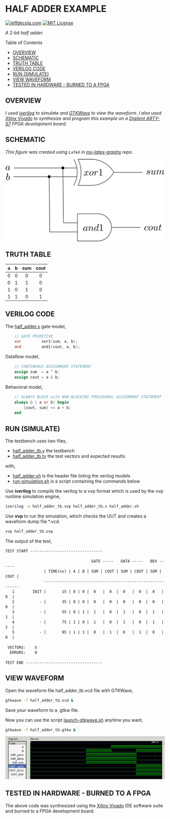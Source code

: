 # HALF ADDER EXAMPLE

[![jeffdecola.com](https://img.shields.io/badge/website-jeffdecola.com-blue)](https://jeffdecola.com)
[![MIT License](https://img.shields.io/:license-mit-blue.svg)](https://jeffdecola.mit-license.org)

_A 2-bit half adder._

Table of Contents

* [OVERVIEW](https://github.com/JeffDeCola/my-verilog-examples/tree/master/combinational-logic/data-operators/half_adder#overview)
* [SCHEMATIC](https://github.com/JeffDeCola/my-verilog-examples/tree/master/combinational-logic/data-operators/half_adder#schematic)
* [TRUTH TABLE](https://github.com/JeffDeCola/my-verilog-examples/tree/master/combinational-logic/data-operators/half_adder#truth-table)
* [VERILOG CODE](https://github.com/JeffDeCola/my-verilog-examples/tree/master/combinational-logic/data-operators/half_adder#verilog-code)
* [RUN (SIMULATE)](https://github.com/JeffDeCola/my-verilog-examples/tree/master/combinational-logic/data-operators/half_adder#run-simulate)
* [VIEW WAVEFORM](https://github.com/JeffDeCola/my-verilog-examples/tree/master/combinational-logic/data-operators/half_adder#view-waveform)
* [TESTED IN HARDWARE - BURNED TO A FPGA](https://github.com/JeffDeCola/my-verilog-examples/tree/master/combinational-logic/data-operators/half_adder#tested-in-hardware---burned-to-a-fpga)

## OVERVIEW

_I used
[iverilog](https://github.com/JeffDeCola/my-cheat-sheets/tree/master/hardware/tools/simulation/iverilog-cheat-sheet)
to simulate and
[GTKWave](https://github.com/JeffDeCola/my-cheat-sheets/tree/master/hardware/tools/simulation/gtkwave-cheat-sheet)
to view the waveform. I also used
[Xilinx Vivado](https://github.com/JeffDeCola/my-cheat-sheets/tree/master/hardware/tools/synthesis/xilinx-vivado-cheat-sheet)
to synthesize and program this example on a
[Digilent ARTY-S7](https://github.com/JeffDeCola/my-cheat-sheets/tree/master/hardware/development/fpga-development-boards/digilent-arty-s7-cheat-sheet)
FPGA development board._

## SCHEMATIC

_This figure was created using `LaTeX` in
[my-latex-graphs](https://github.com/JeffDeCola/my-latex-graphs/tree/master/mathematics/applied/electrical-engineering/combinational-logic/half-adder)
repo._

<p align="center">
    <img src="svgs/half-adder.svg"
    align="middle"
</p>

## TRUTH TABLE

| a     | b     | sum   | cout  |
|:-----:|:-----:|:-----:|:-----:|
| 0     | 0     | 0     | 0     |
| 0     | 1     | 1     | 0     |
| 1     | 0     | 1     | 0     |
| 1     | 1     | 0     | 1     |

## VERILOG CODE

The
[half_adder.v](https://github.com/JeffDeCola/my-verilog-examples/blob/master/combinational-logic/data-operators/half_adder/half_adder.v)
gate model,

```verilog
    // GATE PRIMITIVE
    xor         xor1(sum, a, b);
    and         and1(cout, a, b);
```

Dataflow model,

```verilog
    // CONTINUOUS ASSIGNMENT STATEMENT
    assign sum  = a ^ b;
    assign cout = a & b;
```

Behavioral model,

```verilog
    // ALWAYS BLOCK with NON-BLOCKING PROCEDURAL ASSIGNMENT STATEMENT
    always @ ( a or b) begin
        {cout, sum} <= a + b;
    end
```

## RUN (SIMULATE)

The testbench uses two files,

* [half_adder_tb.v](https://github.com/JeffDeCola/my-verilog-examples/blob/master/combinational-logic/data-operators/half_adder/half_adder_tb.v)
  the testbench
* [half_adder_tb.tv](https://github.com/JeffDeCola/my-verilog-examples/blob/master/combinational-logic/data-operators/half_adder/half_adder_tb.tv)
  the test vectors and expected results

with,

* [half_adder.vh](https://github.com/JeffDeCola/my-verilog-examples/blob/master/combinational-logic/data-operators/half_adder/half_adder.vh)
  is the header file listing the verilog models
* [run-simulation.sh](https://github.com/JeffDeCola/my-verilog-examples/blob/master/combinational-logic/data-operators/half_adder/run-simulation.sh)
  is a script containing the commands below

Use **iverilog** to compile the verilog to a vvp format
which is used by the vvp runtime simulation engine,

```bash
iverilog -o half_adder_tb.vvp half_adder_tb.v half_adder.vh
```

Use **vvp** to run the simulation, which checks the UUT
and creates a waveform dump file *.vcd.

```bash
vvp half_adder_tb.vvp
```

The output of the test,

```text
TEST START --------------------------------

                                      GATE -----   DATA -----   BEH ------
                 | TIME(ns) | A | B | SUM | COUT | SUM | COUT | SUM | COUT |
                 -----------------------------------------------------------
   1        INIT |       15 | 0 | 0 |  0   |  0  |  0   |  0  |  0   |  0  |
   2           - |       35 | 0 | 0 |  0   |  0  |  0   |  0  |  0   |  0  |
   3           - |       55 | 0 | 1 |  1   |  0  |  1   |  0  |  1   |  1  |
   4           - |       75 | 1 | 0 |  1   |  0  |  1   |  0  |  1   |  1  |
   5           - |       95 | 1 | 1 |  0   |  1  |  0   |  1  |  0   |  0  |

 VECTORS:    5
  ERRORS:    0

TEST END ----------------------------------
```

## VIEW WAVEFORM

Open the waveform file half_adder_tb.vcd file with GTKWave,

```bash
gtkwave -f half_adder_tb.vcd &
```

Save your waveform to a .gtkw file.

Now you can use the script
[launch-gtkwave.sh](https://github.com/JeffDeCola/my-verilog-examples/blob/master/launch-GTKWave-script/launch-gtkwave.sh)
anytime you want,

```bash
gtkwave -f half_adder_tb.gtkw &
```

![half_adder-waveform.jpg](../../../docs/pics/combinational-logic/half_adder-waveform.jpg)

## TESTED IN HARDWARE - BURNED TO A FPGA

The above code was synthesized using the
[Xilinx Vivado](https://github.com/JeffDeCola/my-cheat-sheets/tree/master/hardware/tools/synthesis/xilinx-vivado-cheat-sheet)
IDE software suite and burned to a FPGA development board.
